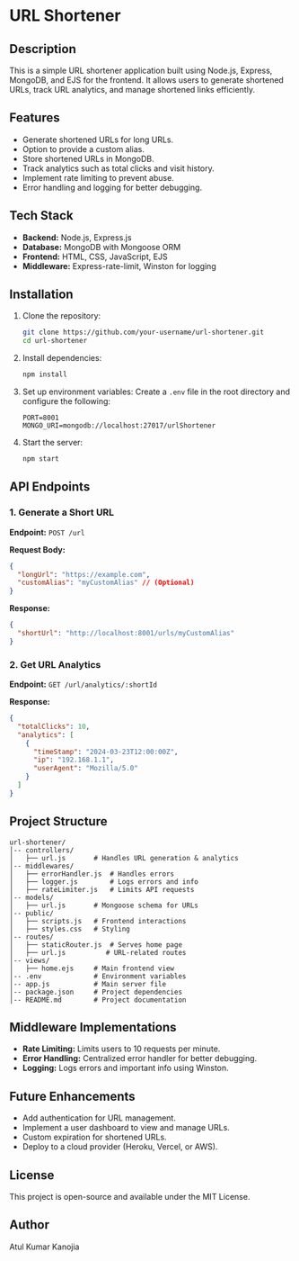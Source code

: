 # URL Shortener

## Description

This is a simple URL shortener application built using Node.js, Express, MongoDB, and EJS for the frontend. It allows users to generate shortened URLs, track URL analytics, and manage shortened links efficiently.

## Features

- Generate shortened URLs for long URLs.
- Option to provide a custom alias.
- Store shortened URLs in MongoDB.
- Track analytics such as total clicks and visit history.
- Implement rate limiting to prevent abuse.
- Error handling and logging for better debugging.

## Tech Stack

- **Backend:** Node.js, Express.js
- **Database:** MongoDB with Mongoose ORM
- **Frontend:** HTML, CSS, JavaScript, EJS
- **Middleware:** Express-rate-limit, Winston for logging

## Installation

1. Clone the repository:

   ```sh
   git clone https://github.com/your-username/url-shortener.git
   cd url-shortener
   ```

2. Install dependencies:

   ```sh
   npm install
   ```

3. Set up environment variables: Create a `.env` file in the root directory and configure the following:

   ```env
   PORT=8001
   MONGO_URI=mongodb://localhost:27017/urlShortener
   ```

4. Start the server:

   ```sh
   npm start
   ```

## API Endpoints

### 1. Generate a Short URL

**Endpoint:** `POST /url`

**Request Body:**

```json
{
  "longUrl": "https://example.com",
  "customAlias": "myCustomAlias" // (Optional)
}
```

**Response:**

```json
{
  "shortUrl": "http://localhost:8001/urls/myCustomAlias"
}
```

### 2. Get URL Analytics

**Endpoint:** `GET /url/analytics/:shortId`

**Response:**

```json
{
  "totalClicks": 10,
  "analytics": [
    {
      "timeStamp": "2024-03-23T12:00:00Z",
      "ip": "192.168.1.1",
      "userAgent": "Mozilla/5.0"
    }
  ]
}
```

## Project Structure

```
url-shortener/
│-- controllers/
│   ├── url.js       # Handles URL generation & analytics
│-- middlewares/
│   ├── errorHandler.js  # Handles errors
│   ├── logger.js        # Logs errors and info
│   ├── rateLimiter.js   # Limits API requests
│-- models/
│   ├── url.js       # Mongoose schema for URLs
│-- public/
│   ├── scripts.js   # Frontend interactions
│   ├── styles.css   # Styling
│-- routes/
│   ├── staticRouter.js  # Serves home page
│   ├── url.js          # URL-related routes
│-- views/
│   ├── home.ejs     # Main frontend view
│-- .env             # Environment variables
│-- app.js           # Main server file
│-- package.json     # Project dependencies
│-- README.md        # Project documentation
```

## Middleware Implementations

- **Rate Limiting:** Limits users to 10 requests per minute.
- **Error Handling:** Centralized error handler for better debugging.
- **Logging:** Logs errors and important info using Winston.

## Future Enhancements

- Add authentication for URL management.
- Implement a user dashboard to view and manage URLs.
- Custom expiration for shortened URLs.
- Deploy to a cloud provider (Heroku, Vercel, or AWS).

## License

This project is open-source and available under the MIT License.

## Author

Atul Kumar Kanojia
